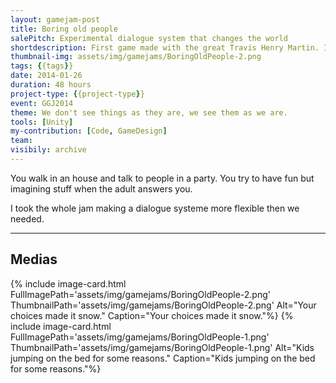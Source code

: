 ```yaml
---
layout: gamejam-post
title: Boring old people
salePitch: Experimental dialogue system that changes the world
shortdescription: First game made with the great Travis Henry Martin. I made a extensible dialogue system the whole jam. At this point, I start learning that scoping.
thumbnail-img: assets/img/gamejams/BoringOldPeople-2.png
tags: {{tags}}
date: 2014-01-26
duration: 48 hours
project-type: {{project-type}}
event: GGJ2014
theme: We don't see things as they are, we see them as we are.
tools: [Unity]
my-contribution: [Code, GameDesign]
team: 
visibily: archive
---
```


You walk in an house and talk to people in a party. You try to have fun but imagining stuff when the adult answers you.

I took the whole jam making a dialogue systeme more flexible then we needed.

***
## Medias

<div class="row">
{% include image-card.html FullImagePath='assets/img/gamejams/BoringOldPeople-2.png' ThumbnailPath='assets/img/gamejams/BoringOldPeople-2.png' Alt="Your choices made it snow." Caption="Your choices made it snow."%}
{% include image-card.html FullImagePath='assets/img/gamejams/BoringOldPeople-1.png' ThumbnailPath='assets/img/gamejams/BoringOldPeople-1.png' Alt="Kids jumping on the bed for some reasons." Caption="Kids jumping on the bed for some reasons."%}
</div>